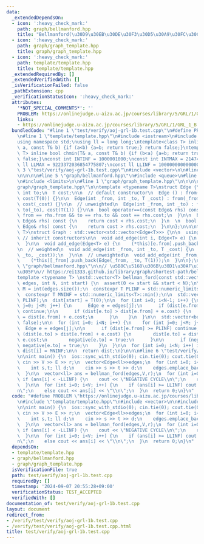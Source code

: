 ```yaml
---
data:
  _extendedDependsOn:
  - icon: ':heavy_check_mark:'
    path: graph/bellmanford.hpp
    title: "Bellmanford(\u30D9\u30EB\u30DE\u30F3\u30D5\u30A9\u30FC\u30C9\u6CD5)"
  - icon: ':heavy_check_mark:'
    path: graph/graph_template.hpp
    title: graph/graph_template.hpp
  - icon: ':heavy_check_mark:'
    path: template/template.hpp
    title: template/template.hpp
  _extendedRequiredBy: []
  _extendedVerifiedWith: []
  _isVerificationFailed: false
  _pathExtension: cpp
  _verificationStatusIcon: ':heavy_check_mark:'
  attributes:
    '*NOT_SPECIAL_COMMENTS*': ''
    PROBLEM: https://onlinejudge.u-aizu.ac.jp/courses/library/5/GRL/1/GRL_1_B
    links:
    - https://onlinejudge.u-aizu.ac.jp/courses/library/5/GRL/1/GRL_1_B
  bundledCode: "#line 1 \"test/verify/aoj-grl-1b.test.cpp\"\n#define PROBLEM \"https://onlinejudge.u-aizu.ac.jp/courses/library/5/GRL/1/GRL_1_B\"\
    \n#line 1 \"template/template.hpp\"\n#include <iostream>\n#include <cassert>\n\
    using namespace std;\nusing ll = long long;\ntemplate<class T> inline bool chmax(T&\
    \ a, const T& b) {if (a<b) {a=b; return true;} return false;}\ntemplate<class\
    \ T> inline bool chmin(T& a, const T& b) {if (b<a) {a=b; return true;} return\
    \ false;}\nconst int INTINF = 1000001000;\nconst int INTMAX = 2147483647;\nconst\
    \ ll LLMAX = 9223372036854775807;\nconst ll LLINF = 1000000000000000000;\n#line\
    \ 3 \"test/verify/aoj-grl-1b.test.cpp\"\n#include <vector>\n\n#line 1 \"graph/bellmanford.hpp\"\
    \n\n\n\n#line 5 \"graph/bellmanford.hpp\"\n#include <queue>\n#line 7 \"graph/bellmanford.hpp\"\
    \n#include <limits>\n\n#line 1 \"graph/graph_template.hpp\"\n\n\n\n#line 5 \"\
    graph/graph_template.hpp\"\n\ntemplate <typename T>\nstruct Edge {\n  int from;\
    \ int to;\n  T cost;\n\n  // default constructor\n  Edge () : from(-1), to(-1),\
    \ cost(T(0)) {}\n\n  Edge(int _from, int _to, T _cost) : from(_from), to(_to),\
    \ cost(_cost) {}\n\n  // unweighted\n  Edge(int _from, int _to) : from(_from),\
    \ to(_to), cost(T(1)) {}\n\n  bool operator==(const Edge& rhs) const {\n    return\
    \ from == rhs.from && to == rhs.to && cost == rhs.cost;\n  }\n\n  bool operator<(const\
    \ Edge& rhs) const {\n    return cost < rhs.cost;\n  }\n  \n  bool operator>(const\
    \ Edge& rhs) const {\n    return cost > rhs.cost;\n  }\n\n};\n\n\ntemplate <typename\
    \ T>\nstruct Graph : std::vector<std::vector<Edge<T>>> {\n\n  using std::vector<std::vector<Edge<T>>>::vector;\
    \ // inherit constructors\n\n  void add_edge(int i, Edge<T> e) {\n    (*this)[i].push_back(e);\n\
    \  }\n\n  void add_edge(Edge<T> e) {\n    (*this)[e.from].push_back(e);\n  }\n\
    \n  // weighted\n  void add_edge(int _from, int _to, T _cost) {\n    (*this)[_from].push_back(Edge(_from,\
    \ _to, _cost));\n  }\n\n  // unweighted\n  void add_edge(int _from, int _to) {\n\
    \    (*this)[_from].push_back(Edge(_from, _to, T(1)));\n  }\n\n};\n\n\n#line 10\
    \ \"graph/bellmanford.hpp\"\n\n// \u5B8C\u5168\u306B\u30D1\u30AF\u30EA\u307E\u3057\
    \u305F\n// https://ei1333.github.io/library/graph/shortest-path/bellman-ford.hpp\n\
    template <typename T> \nstd::vector<T> bellman_ford(const std::vector<Edge<T>>&\
    \ edges, int N, int start) {\n  assert(0 <= start && start < N);\n\n  const int\
    \ M = int(edges.size());\n  constexpr T PLINF = std::numeric_limits<T>::max();\n\
    \  constexpr T MNINF = std::numeric_limits<T>::min();\n\n  std::vector<T> dist(N,\
    \ PLINF);\n  dist[start] = T(0);\n\n  for (int i=0; i<N-1; i++) {\n    for (int\
    \ j=0; j<M; j++) {\n      Edge e = edges[j];\n      if (dist[e.from] >= PLINF)\
    \ continue;\n\n      if (dist[e.to] > dist[e.from] + e.cost) {\n        dist[e.to]\
    \ = dist[e.from] + e.cost;\n      }\n    }\n  }\n\n  std::vector<bool> negative(N,\
    \ false);\n\n  for (int i=0; i<N; i++) {\n    for (int j=0; j<M; j++) {\n    \
    \  Edge e = edges[j];\n\n      if (dist[e.from] >= PLINF) continue;\n      if\
    \ (dist[e.to] > dist[e.from] + e.cost) {\n        dist[e.to] = dist[e.from] +\
    \ e.cost;\n        negative[e.to] = true;\n      }\n\n      if (negative[e.from])\
    \ negative[e.to] = true;\n    }\n  }\n\n  for (int i=0; i<N; i++) if (negative[i])\
    \ dist[i] = MNINF;\n\n  return dist;\n}\n\n\n#line 6 \"test/verify/aoj-grl-1b.test.cpp\"\
    \n\nint main() {\n  ios::sync_with_stdio(0); cin.tie(0); cout.tie(0);\n  int V,E,r;\
    \ cin >> V >> E >> r;\n  vector<Edge<ll>>edges;\n  for (int i=0; i<E; i++) {\n\
    \    int s,t; ll d;\n    cin >> s >> t >> d;\n    edges.emplace_back(s,t,d);\n\
    \  }\n\n  vector<ll> ans = bellman_ford(edges,V,r);\n  for (int i=0; i<V; i++)\
    \ if (ans[i] < -LLINF) {\n    cout << \"NEGATIVE CYCLE\\n\";\n    return 0;\n\
    \  }\n\n  for (int i=0; i<V; i++) {\n    if (ans[i] >= LLINF) cout << \"INF\\\
    n\";\n    else cout << ans[i] << \"\\n\";\n  }\n  return 0;\n}\n"
  code: "#define PROBLEM \"https://onlinejudge.u-aizu.ac.jp/courses/library/5/GRL/1/GRL_1_B\"\
    \n#include \"template/template.hpp\"\n#include <vector>\n\n#include \"graph/bellmanford.hpp\"\
    \n\nint main() {\n  ios::sync_with_stdio(0); cin.tie(0); cout.tie(0);\n  int V,E,r;\
    \ cin >> V >> E >> r;\n  vector<Edge<ll>>edges;\n  for (int i=0; i<E; i++) {\n\
    \    int s,t; ll d;\n    cin >> s >> t >> d;\n    edges.emplace_back(s,t,d);\n\
    \  }\n\n  vector<ll> ans = bellman_ford(edges,V,r);\n  for (int i=0; i<V; i++)\
    \ if (ans[i] < -LLINF) {\n    cout << \"NEGATIVE CYCLE\\n\";\n    return 0;\n\
    \  }\n\n  for (int i=0; i<V; i++) {\n    if (ans[i] >= LLINF) cout << \"INF\\\
    n\";\n    else cout << ans[i] << \"\\n\";\n  }\n  return 0;\n}\n"
  dependsOn:
  - template/template.hpp
  - graph/bellmanford.hpp
  - graph/graph_template.hpp
  isVerificationFile: true
  path: test/verify/aoj-grl-1b.test.cpp
  requiredBy: []
  timestamp: '2024-09-07 20:55:28+09:00'
  verificationStatus: TEST_ACCEPTED
  verifiedWith: []
documentation_of: test/verify/aoj-grl-1b.test.cpp
layout: document
redirect_from:
- /verify/test/verify/aoj-grl-1b.test.cpp
- /verify/test/verify/aoj-grl-1b.test.cpp.html
title: test/verify/aoj-grl-1b.test.cpp
---
```


